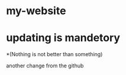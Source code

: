 # my-website
# updating is mandetory

*(Nothing is not better than something)

another change from the github
